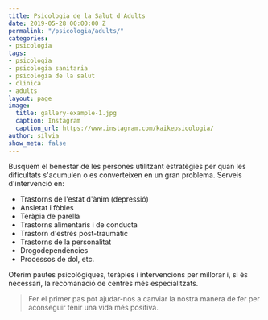 ```yaml
---
title: Psicologia de la Salut d'Adults
date: 2019-05-28 00:00:00 Z
permalink: "/psicologia/adults/"
categories:
- psicologia
tags:
- psicologia
- psicologia sanitaria
- psicologia de la salut
- clinica
- adults
layout: page
image:
  title: gallery-example-1.jpg
  caption: Instagram
  caption_url: https://www.instagram.com/kaikepsicologia/
author: silvia
show_meta: false
---
```


Busquem el benestar de les persones utilitzant estratègies per quan les dificultats s'acumulen o es converteixen en un gran problema. Serveis d'intervenció en:
* Trastorns de l'estat d'ànim (depressió)
* Ansietat i fòbies
* Teràpia de parella
* Trastorns alimentaris i de conducta
* Trastorn d'estrès post-traumàtic
* Trastorns de la personalitat
* Drogodependències
* Processos de dol, etc.

Oferim pautes psicològiques, teràpies i intervencions per millorar i, si és necessari, la recomanació de centres més especialitzats.
<blockquote>Fer el primer pas pot ajudar-nos a canviar la nostra manera de fer per aconseguir tenir una vida més positiva.</blockquote>
